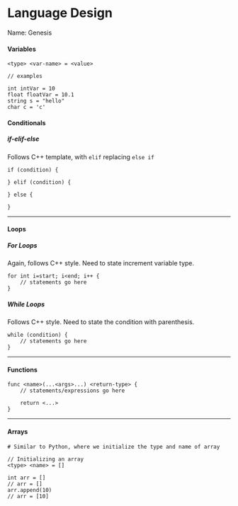 # Language Design

Name: Genesis

#### Variables

```
<type> <var-name> = <value>

// examples

int intVar = 10
float floatVar = 10.1
string s = "hello"
char c = 'c'
```

#### Conditionals

##### if-elif-else
Follows C++ template, with ``elif`` replacing ``else if``

```
if (condition) {

} elif (condition) {

} else {

}
```

---
#### Loops

##### For Loops
Again, follows C++ style. Need to state increment variable type.

```
for int i=start; i<end; i++ {
    // statements go here
}
```

##### While Loops
Follows C++ style. Need to state the condition with parenthesis.

```
while (condition) {
    // statements go here
}
```
---

#### Functions
```
func <name>(...<args>...) <return-type> {
    // statements/expressions go here

    return <...>
}
```

---

#### Arrays
```
# Similar to Python, where we initialize the type and name of array

// Initializing an array
<type> <name> = []

int arr = []
// arr = []
arr.append(10)
// arr = [10]

```
